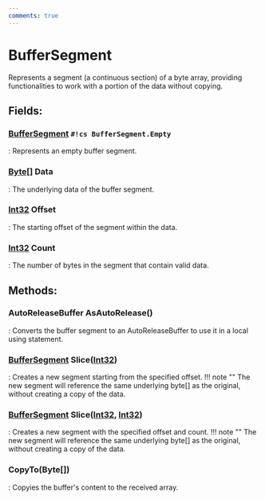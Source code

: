```yaml
---
comments: true
---
```

# BufferSegment

Represents a segment (a continuous section) of a byte array, providing functionalities to  work with a portion of the data without copying. 

## **Fields**:
### **[BufferSegment]() `#!cs BufferSegment.Empty`**
: Represents an empty buffer segment. 
### **[Byte[]](https://learn.microsoft.com/en-us/dotnet/api/System.Byte[]) Data**
: The underlying data of the buffer segment. 
### **[Int32](https://learn.microsoft.com/en-us/dotnet/api/System.Int32) Offset**
: The starting offset of the segment within the data. 
### **[Int32](https://learn.microsoft.com/en-us/dotnet/api/System.Int32) Count**
: The number of bytes in the segment that contain valid data. 
## **Methods**:

### AutoReleaseBuffer AsAutoRelease()
: Converts the buffer segment to an AutoReleaseBuffer to use it in a local using statement. 

### [BufferSegment]() Slice([Int32](https://learn.microsoft.com/en-us/dotnet/api/System.Int32))
: Creates a new segment starting from the specified offset. 
	!!! note ""
		The new segment will reference the same underlying byte[] as the original, without creating a copy of the data.


### [BufferSegment]() Slice([Int32](https://learn.microsoft.com/en-us/dotnet/api/System.Int32), [Int32](https://learn.microsoft.com/en-us/dotnet/api/System.Int32))
: Creates a new segment with the specified offset and count. 
	!!! note ""
		The new segment will reference the same underlying byte[] as the original, without creating a copy of the data.


### CopyTo(Byte[])
: Copyies the buffer's content to the received array. 